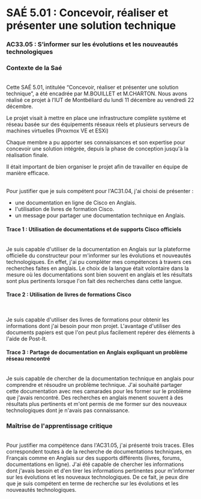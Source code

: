 # SAÉ 5.01 : Concevoir, réaliser et présenter une solution technique
### AC33.05 : S’informer sur les évolutions et les nouveautés technologiques
### Contexte de la Saé
<br/>
Cette SAÉ 5.01, intitulée “Concevoir, réaliser et présenter une solution technique”, a été encadrée par M.BOUILLET et M.CHARTON. Nous avons réalisé ce projet à l’IUT de Montbéliard du lundi 11 décembre au vendredi 22 décembre.

Le projet visait à mettre en place une infrastructure complète système et réseau basée sur des équipements réseaux réels et plusieurs serveurs de machines virtuelles (Proxmox VE et ESXi)

Chaque membre a pu apporter ses connaissances et son expertise pour concevoir une solution intégrée, depuis la phase de conception jusqu'à la réalisation finale.

Il était important de bien organiser le projet afin de travailler en équipe de manière efficace.


<br/>Pour justifier que je suis compétent pour l'AC31.04, j'ai choisi de présenter :
- une documentation en ligne de Cisco en Anglais.
- l'utilisation de livres de formation Cisco.
- un message pour partager une documentation technique en Anglais.

#### Trace 1 : Utilisation de documentations et de supports Cisco officiels
<br/>
Je suis capable d'utiliser de la documentation en Anglais sur la plateforme officielle du constructeur pour m'informer sur les évolutions et nouveautés technologiques.
En effet, j'ai pu compléter mes compétences à travers ces recherches faites en anglais. Le choix de la langue était volontaire dans la mesure où les documentations sont bien souvent en anglais et les résultats sont plus pertinents lorsque l'on fait des recherches dans cette langue.
<br/>

#### Trace 2  : Utilisation de livres de formations Cisco
<br/>
 
Je suis capable d'utiliser des livres de formations pour obtenir les informations dont j'ai besoin pour mon projet.
L'avantage d'utiliser des documents papiers est que l'on peut plus facilement repérer des éléments à l'aide de Post-It.
<br/>

#### Trace 3 : Partage de documentation en Anglais expliquant un problème réseau rencontré
<br/>
Je suis capable de chercher de la documentation technique en anglais pour comprendre et résoudre un problème technique. J'ai souhaité partager cette documentation avec mes camarades pour les former sur le problème que j'avais rencontré.
Des recherches en anglais menent souvent à des résultats plus pertinents et m'ont permis de me former sur des nouveaux technologiques dont je n'avais pas connaissance.
<br/>

### Maîtrise de l'apprentissage critique
<br/>
Pour justifier ma compétence dans l'AC31.05, j'ai présenté trois traces. 
Elles correspondent toutes à de la recherche de documentations techniques, en Français comme en Anglais sur des supports différents (livres, forums, documentations en ligne).
J'ai été capable de chercher les informations dont j'avais besoin et d'en tirer les informations pertinentes pour m'informer sur les évolutions et les nouveaux technologiques.
De ce fait, je peux dire que je suis compétent en terme de recherche sur les évolutions et les nouveautés technologiques.

<br/>
